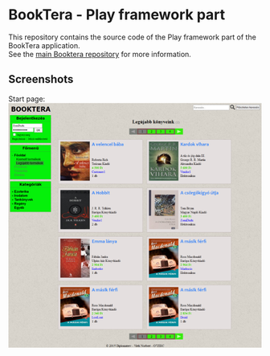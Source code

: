 BookTera - Play framework part
==============================

This repository contains the source code of the Play framework part of the BookTera application.  
See the [main Booktera repository][main Booktera repository] for more information.

Screenshots
-----------

Start page: <br />
![WebStartPage][WebStartPage]



[main Booktera repository]: https://github.com/nvirth/BookTera
[WebStartPage]: https://github.com/nvirth/BookTera/blob/master/Helpers/Screenshots/Web%20-%20StartPage.png "WebStartPage"
